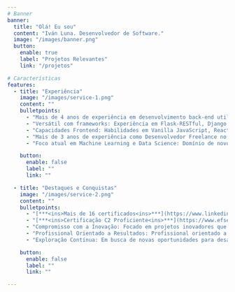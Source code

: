 ```yaml
---
# Banner
banner:
  title: "Olá! Eu sou"
  content: "Iván Luna. Desenvolvedor de Software."
  image: "/images/banner.png"
  button:
    enable: true
    label: "Projetos Relevantes"
    link: "/projetos"

# Características
features:
  - title: "Experiência"
    image: "/images/service-1.png"
    content: ""
    bulletpoints:
      - "Mais de 4 anos de experiência em desenvolvimento back-end utilizando Python."
      - "Versátil com frameworks: Experiência em Flask-RESTful, Django REST e Node.js, assim como em bibliotecas como NumPy, Scikit-learn, TensorFlow e outras."
      - "Capacidades Frontend: Habilidades em Vanilla JavaScript, React, Astro, Next, Vue, Vite e Nuxt."
      - "Mais de 3 anos de experiência como Desenvolvedor Freelance no Fiverr."
      - "Foco atual em Machine Learning e Data Science: Domínio de novos frameworks e exploração de conceitos avançados."

    button:
      enable: false
      label: ""
      link: ""

  - title: "Destaques e Conquistas"
    image: "/images/service-2.png"
    content: ""
    bulletpoints:
      - "[***<ins>Mais de 16 certificados<ins>***](https://www.linkedin.com/in/ivanluna-dev/details/certifications/) da Jet Brains Academy."
      - "[***<ins>Certificação C2 Proficiente<ins>***](https://www.efset.org/cert/d4vAsK) em EF International Language Centers."
      - "Compromisso com a Inovação: Focado em projetos inovadores que reflitam minha criatividade e dedicação."
      - "Profissional Orientado a Resultados: Profissional orientado a resultados comprovados, oferecendo soluções efetivas."
      - "Exploração Contínua: Em busca de novas oportunidades para desafiar minhas habilidades e crescer profissionalmente."

    button:
      enable: false
      label: ""
      link: ""

---
```

